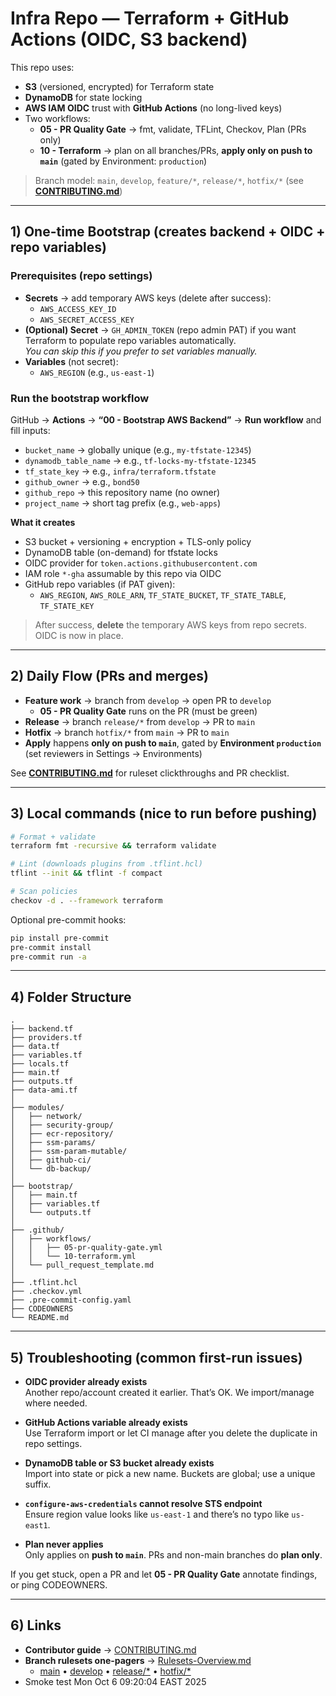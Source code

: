 <!--
###############################################################
# README.md
# Purpose:
#  - Quickstart for this Terraform + GitHub Actions repo.
#  - How to bootstrap backend + OIDC.
#  - How PR Quality Gate and Apply-on-main work.
#  - Links to CONTRIBUTING and branch rulesets.
###############################################################
-->

# Infra Repo — Terraform + GitHub Actions (OIDC, S3 backend)

This repo uses:
- **S3** (versioned, encrypted) for Terraform state
- **DynamoDB** for state locking
- **AWS IAM OIDC** trust with **GitHub Actions** (no long-lived keys)
- Two workflows:
  - **05 - PR Quality Gate** → fmt, validate, TFLint, Checkov, Plan (PRs only)
  - **10 - Terraform** → plan on all branches/PRs, **apply only on push to `main`** (gated by Environment: `production`)

> Branch model: `main`, `develop`, `feature/*`, `release/*`, `hotfix/*` (see **[CONTRIBUTING.md](CONTRIBUTING.md)**)


---

## 1) One-time Bootstrap (creates backend + OIDC + repo variables)

<!--
Run this once per AWS account/region to prepare the backend and CI trust.
Assumes you've stored bootstrap AWS keys in repo secrets.
-->

### Prerequisites (repo settings)
- **Secrets** → add temporary AWS keys (delete after success):
  - `AWS_ACCESS_KEY_ID`
  - `AWS_SECRET_ACCESS_KEY`
- **(Optional) Secret** → `GH_ADMIN_TOKEN` (repo admin PAT) if you want Terraform to populate repo variables automatically.  
  *You can skip this if you prefer to set variables manually.*
- **Variables** (not secret):
  - `AWS_REGION` (e.g., `us-east-1`)

### Run the bootstrap workflow
GitHub → **Actions** → **“00 - Bootstrap AWS Backend”** → **Run workflow** and fill inputs:
- `bucket_name` → globally unique (e.g., `my-tfstate-12345`)
- `dynamodb_table_name` → e.g., `tf-locks-my-tfstate-12345`
- `tf_state_key` → e.g., `infra/terraform.tfstate`
- `github_owner` → e.g., `bond50`
- `github_repo` → this repository name (no owner)
- `project_name` → short tag prefix (e.g., `web-apps`)

**What it creates**
- S3 bucket + versioning + encryption + TLS-only policy
- DynamoDB table (on-demand) for tfstate locks
- OIDC provider for `token.actions.githubusercontent.com`
- IAM role `*-gha` assumable by this repo via OIDC
- GitHub repo variables (if PAT given):
  - `AWS_REGION`, `AWS_ROLE_ARN`, `TF_STATE_BUCKET`, `TF_STATE_TABLE`, `TF_STATE_KEY`

> After success, **delete** the temporary AWS keys from repo secrets. OIDC is now in place.


---

## 2) Daily Flow (PRs and merges)

- **Feature work** → branch from `develop` → open PR to `develop`
  - **05 - PR Quality Gate** runs on the PR (must be green)
- **Release** → branch `release/*` from `develop` → PR to `main`
- **Hotfix** → branch `hotfix/*` from `main` → PR to `main`
- **Apply** happens **only on push to `main`**, gated by **Environment `production`** (set reviewers in Settings → Environments)

See **[CONTRIBUTING.md](CONTRIBUTING.md)** for ruleset clickthroughs and PR checklist.


---

## 3) Local commands (nice to run before pushing)

```bash
# Format + validate
terraform fmt -recursive && terraform validate

# Lint (downloads plugins from .tflint.hcl)
tflint --init && tflint -f compact

# Scan policies
checkov -d . --framework terraform
```

Optional pre-commit hooks:
```bash
pip install pre-commit
pre-commit install
pre-commit run -a
```


---

## 4) Folder Structure

```text
.
├── backend.tf
├── providers.tf
├── data.tf
├── variables.tf
├── locals.tf
├── main.tf
├── outputs.tf
├── data-ami.tf
│
├── modules/
│   ├── network/
│   ├── security-group/
│   ├── ecr-repository/
│   ├── ssm-params/
│   ├── ssm-param-mutable/
│   ├── github-ci/
│   └── db-backup/
│
├── bootstrap/
│   ├── main.tf
│   ├── variables.tf
│   └── outputs.tf
│
├── .github/
│   ├── workflows/
│   │   ├── 05-pr-quality-gate.yml
│   │   └── 10-terraform.yml
│   └── pull_request_template.md
│
├── .tflint.hcl
├── .checkov.yml
├── .pre-commit-config.yaml
├── CODEOWNERS
└── README.md
```


---

## 5) Troubleshooting (common first-run issues)

- **OIDC provider already exists**  
  Another repo/account created it earlier. That’s OK. We import/manage where needed.

- **GitHub Actions variable already exists**  
  Use Terraform import or let CI manage after you delete the duplicate in repo settings.

- **DynamoDB table or S3 bucket already exists**  
  Import into state or pick a new name. Buckets are global; use a unique suffix.

- **`configure-aws-credentials` cannot resolve STS endpoint**  
  Ensure region value looks like `us-east-1` and there’s no typo like `us-east1`.

- **Plan never applies**  
  Only applies on **push to `main`**. PRs and non-main branches do **plan only**.

If you get stuck, open a PR and let **05 - PR Quality Gate** annotate findings, or ping CODEOWNERS.


---

## 6) Links

- **Contributor guide** → [CONTRIBUTING.md](CONTRIBUTING.md)  
- **Branch rulesets one-pagers** → [Rulesets-Overview.md](Rulesets-Overview.md)  
  - [main](Ruleset-main.md) • [develop](Ruleset-develop.md) • [release/*](Ruleset-release-star.md) • [hotfix/*](Ruleset-hotfix-star.md)
- Smoke test Mon Oct  6 09:20:04 EAST 2025
